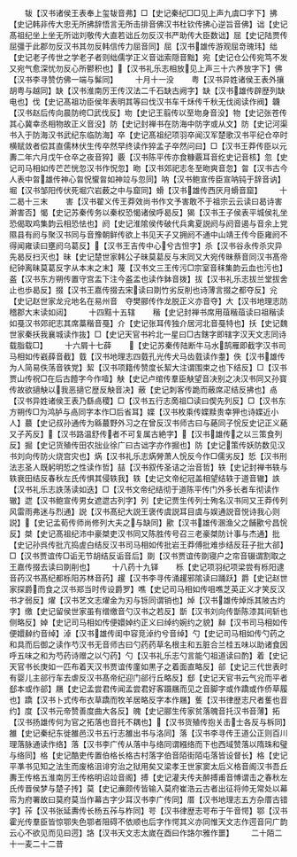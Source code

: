 <!-- { "loadSidebar": true } -->
　　韨【汉书诸侯王表奉上玺韨音弗】□【史记秦纪□□见上声九虞□字下】拂【史记韩非传大忠无所拂辞悟言无所击排音佛汉书杜钦传拂心逆旨音佛】诎【史记髙祖纪坐上坐无所诎刘敬传大直若诎丘勿反汉书严助传大臣数诎】屈【史记陆贾传屈彊于此郡勿反汉书其勿反韩信传力屈音同】屈【汉书雄传游观屈竒瑰玮】绌【史记老子传世之学老子者则绌儒学正义音诎索隠音黜】宛【史记仓公传宛笃不发又宛气愈深忧勿反心所鬰积也】【汉书礼乐志相放见上声三十六养放字下】佛【汉书李寻赞仿佛一端与髴同】
　　十月十一没
　　粤【汉书异姓诸侯王表外攘胡粤与越同】缺【汉书淮南厉王传汉法二千石缺古阙字】缺【汉书雄传辟歴列缺电也】伐【史记髙祖功臣侯年表明其等曰伐汉书车千秌传千秋无伐阅读作阀】韤【汉书赵后传向晨防绔□武伐反】圽【史记王翦传以至圽身音没】物【史记张苍传其心冀幸丞相物故正义音没】防【史记封禅书在防海中防字或从文】防【史记河渠书入于防海汉书武纪东临防海】卒【史记髙祖纪项羽卒闻汉军楚歌汉书平纪仓卒时横赋敛者偿其直儒林伏生传卒然早终读作猝孟子卒然问曰】□【汉书王莽传臣以元夀二年六月戊午仓卒之夜音猝】覈【汉书陈平传亦食糠覈耳音纥史记音核】忽【史记司马相如传芒芒恍忽汉书作怳忽】昒【汉书郊祀志冬至昒爽音忽】曶【汉书古今人表中曶雄传神心曶怳蠁曶如神竝与忽同】呐【汉书鲍宣传臣宣呐钝于辞音讷】堀【汉书邹阳传伏死堀穴岩薮之中与窟同】螖【汉书雄传西厌月螖音窟】
　　十二曷十三末
　　害【汉书翟义传王莽效尚书作文予害敢不于祖宗云云读曰曷诗害澣害否】愒【史记苏秦传务以秦权恐愒诸侯呼曷反】猲【汉书王子侯表平城侯礼坐恐偈取鸡集韵云相恐怯也】阏【史记淮隂侯传破代兵禽夏説阏与阏音遏与音余上党隰县有阏与聚汉书同与音豫朝鲜传欲上书见天子又拥阏不通中山靖王传今臣雍阏不得闻雍读曰壅阏乌葛反】【汉书王吉传中心兮古怛字】杀【汉书谷永传杀灾异先曷反扫灭也】昧【史记楚世家韩公子昧莫葛反与末同又大宛传昧蔡音同汉书髙帝纪钟离昧莫葛反字从本末之末】蔑【汉书文三王传污□宗室音秣集韵云血也污也】盋【汉书东方朔传置守宫盂下注今盋盂也读作鉢音拨】拔【汉书礼乐志拔兰堂拔舍止也歩曷反】掇【汉书王嘉传掇去宋读曰剟竹劣反削也诗薄言掇之都夺反】兊【史记赵世家龙兊地名在易州音　夺樊郦传作龙脱正义亦音夺】大【汉书地理志防稽郡大末读如闼】
　　十四黠十五辖
　　稭【史记封禅书席用葅稭葅读曰祖稭读如戞汉书郊祀志其席藁稭音戞】介【史记张耳传独介居河北音戞特也】扷【史记魏世家秦扷我襄城读作抜】□【史记天官书衿北一星曰□古鎋字即辖字汉天文志同诗载脂载□】
　　十六屑十七薛
　　【史记苏秦传陆断牛马水鹄雁即截字汉书司马相如传巀薛音截】臷【汉书地理志四臷孔光传犬马齿臷读作耋】佚【汉书雄传为人简易佚荡音铁党】絜【汉书项籍传赞度长絜大注谓围束之也下结反】□【汉书贾山传祝□在后古饐字今作噎】觖【史记卢绾传羣臣觖望音决别之决汉书同又孙寳传故欲擿觖以我恶擿它歴反觖音决】蔽【史记刺客传跪而蔽席疋结反拂也】卨【汉书异姓诸侯王表乃繇卨稷】□【汉书五行志啇祖□读曰偰先列反】□【汉书东方朔传□为鸿胪与卨同字本作□后省耳】媟【汉书枚乘传媟黩贵幸狎也诗媟近小人】蕞【史记叔孙通传为緜蕞野外习之在曾反汉书师古曰与蕝同子恱反史记正义蕝又子芮反】【汉书路温舒传者不可复属古絶字】【汉书雄传之以三策食列反】掘【史记货殖传田农拙业徐广曰古诎字亦作掘也】防【史记策传妖防数见汉书刘向传防火烧宫灾也】焫【汉书礼乐志焫膋萧人恱反今作□儒劣反】悊【汉书刑法志圣人既躬明悊之性读作哲】喆【汉书叙传圣诘之治音哲】轶【史记封禅书轶与轶衰田结反春秋左氏传惧其侵轶我】轶【史记文帝纪冠盖相望结轶于道音辙】詄【汉书礼乐志詄荡读如迭】□【汉书文帝纪结彻于道陈平传门外多长者车彻读作辙】迣【汉书鲍宣传男女遮迣古列字】列【史记贾生传列士殉名汉书同又王莽传列风雷雨弗迷与烈通】説【汉书髙纪大説王褒传虞説耳目虞与娱通説音悦诗我心则説】【史记孟荀传师尚修列大夫之与缺同】歠【汉书雄传溷渔父之餔歠兮昌恱反】桀【史记髙祖纪沛中豪桀吏汉书同又陈胜传号召三老豪桀防计事与杰通】批【史记孙呉传批亢捣虗白结反汉书司马相如传批岩王莽傅批难歩结反荘子批大郤】□【汉书贾谊传□诟无节胡结反诟音后】剟【汉书贾谊传剟寝户之帘音辍谓割取之王嘉传掇去读曰剟削也】
　　十八药十九铎
　　栎【史记项羽纪项梁尝有栎阳逮音药汉书髙纪都栎阳苏林音药】趯【汉书李寻传涌趯邪隂读曰踊跃】爵【史记赵世家探爵而食之汉书郑当时传设爵罗】噍【史记司马相如传咀噍芝英正义才笑反汉书才弱反】燿【汉书艺文志燿金为刃与铄同谓销也】焯【汉书雄传焯烁其陂古灼字】缴【史记留侯世家虽有缯缴音勺汉书之若反】斮【汉书刘向传斮陈漆其间斩也侧略反】婥【史记司马相如传便嬛婥约正义曰绰约婉约之貌】繛【汉书司马相如传便嬛繛约音绰】淖【汉书雄传闺中容竞淖约兮音绰】勺【史记司马相如传勺药之和具而后御之读作芍汉书无音师古曰勺药药草名根主和五脏合兰桂五味以助诸食因呼五味之和为芍药诗赠之以勺药】勺【汉书礼乐志勺言能勺祖道读曰酌】着【史记天官书长庚如一匹布着天汉书贾谊传廑如黒子之着面直略反】郤【史记三代世表时有婴儿主郤行车去虐反汉书髙帝纪迎门郤行丘略反】郄【史记天官书云气兊而平者郄本或作郤】屩【史记孟尝君传闻孟尝君好客蹑屩而见之音脚字或作蹻或作侨草履也】蹻【汉书卜式传布衣草蹻而牧羊居略反字本作屩】蒦【汉书律歴志尺者蒦也音约】度【汉书元帝赞善度曲大各反】魄【史记郦生传家贫落魄音托汉书音薄】拓【汉书扬雄传何为官之拓落也音托不耦也】【汉书货殖传抱关击士各反与柝同】雒【史记秦纪东徙雒邑汉书五行志雒出书与洛同】落【汉书李寻传王道公正则百川理落脉通读作络】落【汉书李广传从落中与络同谓繦络而下也西域赞落以隋珠和璧与络同】格【史记酷吏传置伯格长格古村落字伯音陌街陌屯落皆设督长】格【史记平凖书见知之法生而废格沮诽穷治之狱用矣又梁孝王世家窦太后义格音阁汉书吾丘夀王传格五淮南厉王传格明诏竝音阁】搏【史记灌夫传夫醉搏甫音愽谓击之春秋左氏传晋侯梦与楚子抟】莫【史记亷颇传皆输入莫府崔浩云古者出征将帅无常处以幕帟为府署故曰莫府莫当作幕古字少耳汉书李广传同】厝【汉书地理志五方杂厝古错字】莋【汉书张延夀传长杨五莋与柞同】咢【汉书律歴志咢布于午音愕】鄂【汉书霍光传羣臣皆惊鄂失色鄂者阻碍不依顺也后字作愕其义亦同惟天文志作遌音冋广韵云心不欲见而见曰遌】詻【汉书天文志太嵗在酉曰作詻尔雅作噩】
　　二十陌二十一麦二十二昔
